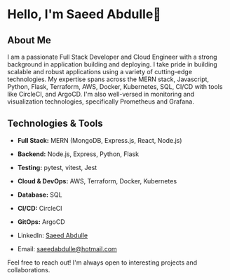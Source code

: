 # Hello, I'm Saeed Abdulle👋

## About Me

I am a passionate Full Stack Developer and Cloud Engineer with a strong background in application building and deploying. I take pride in building scalable and robust applications using a variety of cutting-edge technologies. My expertise spans across the MERN stack, Javascript, Python, Flask, Terraform, AWS, Docker, Kubernetes, SQL, CI/CD with tools like CircleCI, and ArgoCD. I'm also well-versed in monitoring and visualization technologies, specifically Prometheus and Grafana.
## Technologies & Tools

- **Full Stack:** MERN (MongoDB, Express.js, React, Node.js)
- **Backend:** Node.js, Express, Python, Flask
- **Testing:** pytest, vitest, Jest
- **Cloud & DevOps:** AWS, Terraform, Docker, Kubernetes
- **Database:** SQL
- **CI/CD:** CircleCI
- **GitOps:** ArgoCD


- LinkedIn: [Saeed Abdulle](https://www.linkedin.com/in/saeed-abdulle-7b765b232/)
- Email: saeedabdulle@hotmail.com

Feel free to reach out! I'm always open to interesting projects and collaborations.

<!---
Saabdulle/Saabdulle is a ✨ special ✨ repository because its `README.md` (this file) appears on your GitHub profile.
You can click the Preview link to take a look at your changes.
--->
